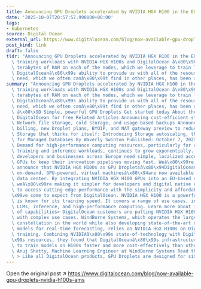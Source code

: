 ```yaml
---
title: Announcing GPU Droplets accelerated by NVIDIA HGX H100 in the EU
date: '2025-10-07T20:57:57.998000+00:00'
tags:
- kubernetes
source: Digital Ocean
external_url: https://www.digitalocean.com/blog/now-available-gpu-droplets-nvidia-h100s-ams
post_kind: link
draft: false
tldr: "Announcing GPU Droplets accelerated by NVIDIA HGX H100 in the EU Accelerating\
  \ training workloads with NVIDIA HGX H100s and DigitalOcean â\x80\x9CWe have two\
  \ terabytes of RAM on each of the nodes, which we leverage to train larger models.\
  \ DigitalOceanâ\x80\x99s ability to provide us with all of the resources that we\
  \ need, which we often canâ\x80\x99t find in other places, has been really helpful."
summary: "Announcing GPU Droplets accelerated by NVIDIA HGX H100 in the EU Accelerating\
  \ training workloads with NVIDIA HGX H100s and DigitalOcean â\x80\x9CWe have two\
  \ terabytes of RAM on each of the nodes, which we leverage to train larger models.\
  \ DigitalOceanâ\x80\x99s ability to provide us with all of the resources that we\
  \ need, which we often canâ\x80\x99t find in other places, has been really helpful.\
  \ â\x80\x9D Simple, powerful GPU Droplets Get started today About the author Try\
  \ DigitalOcean for free Related Articles Announcing cost-efficient storage with\
  \ Network file storage, cold storage, and usage-based backups Announcing per-sec\
  \ billing, new Droplet plans, BYOIP, and NAT gateway preview to reduce scaling costs\
  \ Storage that thinks for itself: Introducing Storage autoscaling, the newest feature\
  \ for Managed Databases By Waverly Swinton Published: October 7, 2025 2 min read\
  \ Demand for high-performance computing resources, particularly for cutting-edge\
  \ training and inference workloads, continues to grow exponentially. We know that\
  \ developers and businesses across Europe need simple, localized access to powerful\
  \ GPUs to keep their innovation pipelines moving fast. Weâ\x80\x99re excited to\
  \ announce that NVIDIA HGX H100s as GPU Dropletsâ\x80\x94DigitalOceanâ\x80\x99s\
  \ on-demand, GPU-powered, virtual machinesâ\x80\x94are now available in our Amsterdam\
  \ data center. By integrating NVIDIA HGX H100 GPUs into an EU-based data center,\
  \ weâ\x80\x99re making it simpler for developers and digital native enterprises\
  \ to access cutting-edge performance with the simplicity and affordability youâ\x80\
  \x99ve come to expect from DigitalOcean. NVIDIA HGX H100 is a powerful GPU that\
  \ is known for its training speed. It covers a range of use cases, including training\
  \ LLMs, inference, and high-performance computing. Learn more about its full range\
  \ of capabilities> DigitalOcean customers are putting NVIDIA HGX H100s to the test\
  \ with complex use cases. WindBorne Systems, which operates the largest balloon\
  \ constellation in the world while also developing state-of-the-art deep learning\
  \ models for real-time forecasting, relies on NVIDIA HGX H100s on DigitalOcean for\
  \ training. Combining NVIDIAâ\x80\x99s state-of-technology with DigitalOceanâ\x80\
  \x99s resources, they found that DigitalOceanâ\x80\x99s infrastructure allowed them\
  \ to train models on H100s faster and more cost-effectively than other cloud options.\
  \ Anuj Shetty, Machine Learning Engineer at WindBorne Systems Read the full story\
  \ > Like all DigitalOcean products, GPU Droplets are designed for simplicity."
---
```

Open the original post ↗ https://www.digitalocean.com/blog/now-available-gpu-droplets-nvidia-h100s-ams
